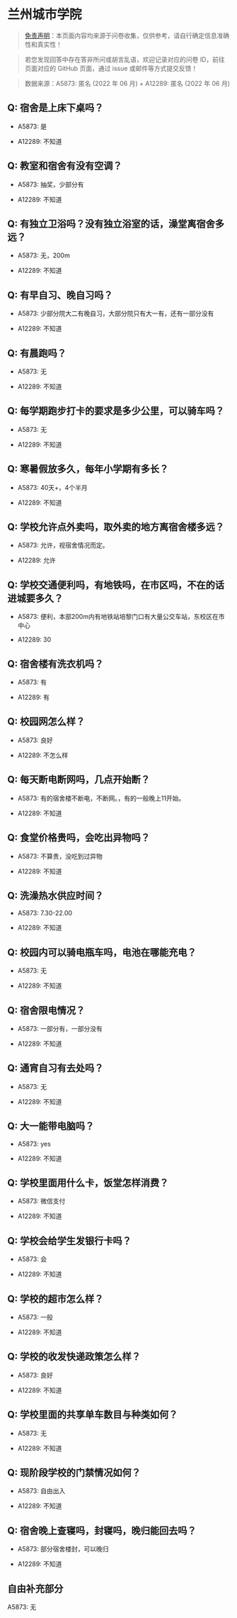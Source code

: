 # 兰州城市学院

> [免责声明](https://colleges.chat/#_3)：本页面内容均来源于问卷收集，仅供参考，请自行确定信息准确性和真实性！

> 若您发现回答中存在答非所问或胡言乱语，欢迎记录对应的问卷 ID，前往页面对应的 GitHub 页面，通过 issue 或邮件等方式提交反馈！

> 数据来源：A5873: 匿名 (2022 年 06 月) + A12289: 匿名 (2022 年 06 月)

## Q: 宿舍是上床下桌吗？

- A5873: 是

- A12289: 不知道

## Q: 教室和宿舍有没有空调？

- A5873: 抽奖，少部分有

- A12289: 不知道

## Q: 有独立卫浴吗？没有独立浴室的话，澡堂离宿舍多远？

- A5873: 无，200m

- A12289: 不知道

## Q: 有早自习、晚自习吗？

- A5873: 少部分院大二有晚自习，大部分院只有大一有，还有一部分没有

- A12289: 不知道

## Q: 有晨跑吗？

- A5873: 无

- A12289: 不知道

## Q: 每学期跑步打卡的要求是多少公里，可以骑车吗？

- A5873: 无

- A12289: 不知道

## Q: 寒暑假放多久，每年小学期有多长？

- A5873: 40天+，4个半月

- A12289: 不知道

## Q: 学校允许点外卖吗，取外卖的地方离宿舍楼多远？

- A5873: 允许，视宿舍情况而定。

- A12289: 允许

## Q: 学校交通便利吗，有地铁吗，在市区吗，不在的话进城要多久？

- A5873: 便利，本部200m内有地铁站培黎门口有大量公交车站，东校区在市中心

- A12289: 30

## Q: 宿舍楼有洗衣机吗？

- A5873: 有

- A12289: 有

## Q: 校园网怎么样？

- A5873: 良好

- A12289: 不怎么样

## Q: 每天断电断网吗，几点开始断？

- A5873: 有的宿舍楼不断电，不断网。，有的一般晚上11开始。

- A12289: 不知道

## Q: 食堂价格贵吗，会吃出异物吗？

- A5873: 不算贵，没吃到过异物

- A12289: 不知道

## Q: 洗澡热水供应时间？

- A5873: 7.30-22.00

- A12289: 不知道

## Q: 校园内可以骑电瓶车吗，电池在哪能充电？

- A5873: 无

- A12289: 不知道

## Q: 宿舍限电情况？

- A5873: 一部分有，一部分没有

- A12289: 不知道

## Q: 通宵自习有去处吗？

- A5873: 无

- A12289: 不知道

## Q: 大一能带电脑吗？

- A5873: yes

- A12289: 不知道

## Q: 学校里面用什么卡，饭堂怎样消费？

- A5873: 微信支付

- A12289: 不知道

## Q: 学校会给学生发银行卡吗？

- A5873: 会

- A12289: 不知道

## Q: 学校的超市怎么样？

- A5873: 一般

- A12289: 不知道

## Q: 学校的收发快递政策怎么样？

- A5873: 良好

- A12289: 不知道

## Q: 学校里面的共享单车数目与种类如何？

- A5873: 无

- A12289: 不知道

## Q: 现阶段学校的门禁情况如何？

- A5873: 自由出入

- A12289: 不知道

## Q: 宿舍晚上查寝吗，封寝吗，晚归能回去吗？

- A5873: 部分宿舍楼封，可以晚归

- A12289: 不知道

## 自由补充部分

A5873: 无